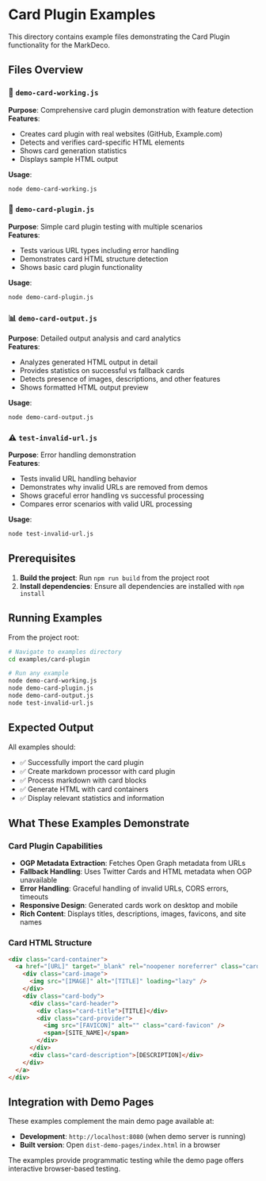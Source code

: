 # Card Plugin Examples

This directory contains example files demonstrating the Card Plugin functionality for the MarkDeco.

## Files Overview

### 🎯 `demo-card-working.js`
**Purpose**: Comprehensive card plugin demonstration with feature detection  
**Features**:
- Creates card plugin with real websites (GitHub, Example.com)
- Detects and verifies card-specific HTML elements
- Shows card generation statistics
- Displays sample HTML output

**Usage**:
```bash
node demo-card-working.js
```

### 🧪 `demo-card-plugin.js`
**Purpose**: Simple card plugin testing with multiple scenarios  
**Features**:
- Tests various URL types including error handling
- Demonstrates card HTML structure detection
- Shows basic card plugin functionality

**Usage**:
```bash
node demo-card-plugin.js
```

### 📊 `demo-card-output.js` 
**Purpose**: Detailed output analysis and card analytics  
**Features**:
- Analyzes generated HTML output in detail
- Provides statistics on successful vs fallback cards
- Detects presence of images, descriptions, and other features
- Shows formatted HTML output preview

**Usage**:
```bash
node demo-card-output.js
```

### ⚠️ `test-invalid-url.js`
**Purpose**: Error handling demonstration  
**Features**:
- Tests invalid URL handling behavior
- Demonstrates why invalid URLs are removed from demos
- Shows graceful error handling vs successful processing
- Compares error scenarios with valid URL processing

**Usage**:
```bash
node test-invalid-url.js
```

## Prerequisites

1. **Build the project**: Run `npm run build` from the project root
2. **Install dependencies**: Ensure all dependencies are installed with `npm install`

## Running Examples

From the project root:

```bash
# Navigate to examples directory
cd examples/card-plugin

# Run any example
node demo-card-working.js
node demo-card-plugin.js
node demo-card-output.js
node test-invalid-url.js
```

## Expected Output

All examples should:
- ✅ Successfully import the card plugin
- ✅ Create markdown processor with card plugin
- ✅ Process markdown with card blocks
- ✅ Generate HTML with card containers
- ✅ Display relevant statistics and information

## What These Examples Demonstrate

### Card Plugin Capabilities
- **OGP Metadata Extraction**: Fetches Open Graph metadata from URLs
- **Fallback Handling**: Uses Twitter Cards and HTML metadata when OGP unavailable  
- **Error Handling**: Graceful handling of invalid URLs, CORS errors, timeouts
- **Responsive Design**: Generated cards work on desktop and mobile
- **Rich Content**: Displays titles, descriptions, images, favicons, and site names

### Card HTML Structure
```html
<div class="card-container">
  <a href="[URL]" target="_blank" rel="noopener noreferrer" class="card-link">
    <div class="card-image">
      <img src="[IMAGE]" alt="[TITLE]" loading="lazy" />
    </div>
    <div class="card-body">
      <div class="card-header">
        <div class="card-title">[TITLE]</div>
        <div class="card-provider">
          <img src="[FAVICON]" alt="" class="card-favicon" />
          <span>[SITE_NAME]</span>
        </div>
      </div>
      <div class="card-description">[DESCRIPTION]</div>
    </div>
  </a>
</div>
```

## Integration with Demo Pages

These examples complement the main demo page available at:
- **Development**: `http://localhost:8080` (when demo server is running)
- **Built version**: Open `dist-demo-pages/index.html` in a browser

The examples provide programmatic testing while the demo page offers interactive browser-based testing. 